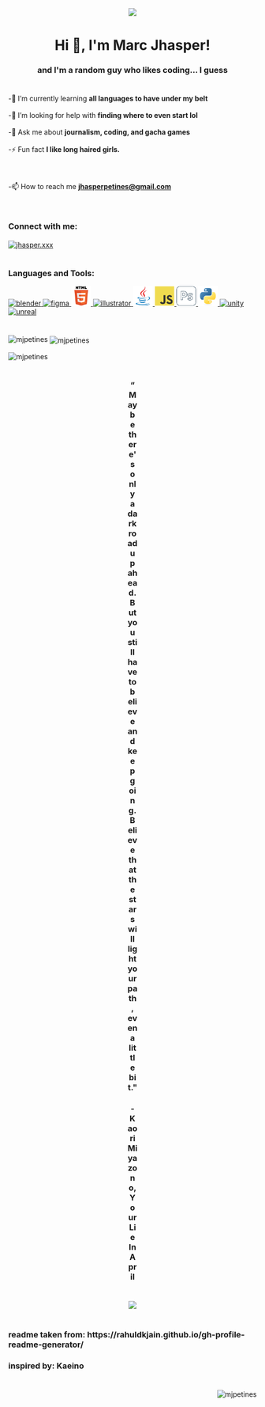<div align="center">
  <img src="https://giffiles.alphacoders.com/152/15269.gif" width="500"/>
</div>

<h1 align="center">Hi 👋, I'm Marc Jhasper!</h1>
<h3 align="center">and I'm a random guy who likes coding... I guess</h3>

<h1 align="center"></h1>

-🌱 I’m currently learning **all languages to have under my belt**<br><br>
-🤝 I’m looking for help with **finding where to even start lol**<br><br>
-💬 Ask me about **journalism, coding, and gacha games**<br><br>
-⚡ Fun fact **I like long haired girls.**<br><br>
<br><br>
-📫 How to reach me **jhasperpetines@gmail.com**<br><br>

<h1 align="center"></h1>

<h3 align="left">Connect with me:</h3>
<p align="left">
<a href="https://fb.com/jhasper.xxx" target="blank"><img align="center" src="https://raw.githubusercontent.com/rahuldkjain/github-profile-readme-generator/master/src/images/icons/Social/facebook.svg" alt="jhasper.xxx" height="30" width="40" /></a>
</p>

<h1 align="center"></h1>

<h3 align="left">Languages and Tools:</h3>
<p align="left"> <a href="https://www.blender.org/" target="_blank" rel="noreferrer"> <img src="https://download.blender.org/branding/community/blender_community_badge_white.svg" alt="blender" width="40" height="40"/> </a> <a href="https://www.figma.com/" target="_blank" rel="noreferrer"> <img src="https://www.vectorlogo.zone/logos/figma/figma-icon.svg" alt="figma" width="40" height="40"/> </a> <a href="https://www.w3.org/html/" target="_blank" rel="noreferrer"> <img src="https://raw.githubusercontent.com/devicons/devicon/master/icons/html5/html5-original-wordmark.svg" alt="html5" width="40" height="40"/> </a> <a href="https://www.adobe.com/in/products/illustrator.html" target="_blank" rel="noreferrer"> <img src="https://www.vectorlogo.zone/logos/adobe_illustrator/adobe_illustrator-icon.svg" alt="illustrator" width="40" height="40"/> </a> <a href="https://www.java.com" target="_blank" rel="noreferrer"> <img src="https://raw.githubusercontent.com/devicons/devicon/master/icons/java/java-original.svg" alt="java" width="40" height="40"/> </a> <a href="https://developer.mozilla.org/en-US/docs/Web/JavaScript" target="_blank" rel="noreferrer"> <img src="https://raw.githubusercontent.com/devicons/devicon/master/icons/javascript/javascript-original.svg" alt="javascript" width="40" height="40"/> </a> <a href="https://www.photoshop.com/en" target="_blank" rel="noreferrer"> <img src="https://raw.githubusercontent.com/devicons/devicon/master/icons/photoshop/photoshop-line.svg" alt="photoshop" width="40" height="40"/> </a> <a href="https://www.python.org" target="_blank" rel="noreferrer"> <img src="https://raw.githubusercontent.com/devicons/devicon/master/icons/python/python-original.svg" alt="python" width="40" height="40"/> </a> <a href="https://unity.com/" target="_blank" rel="noreferrer"> <img src="https://www.vectorlogo.zone/logos/unity3d/unity3d-icon.svg" alt="unity" width="40" height="40"/> </a> <a href="https://unrealengine.com/" target="_blank" rel="noreferrer"> <img src="https://raw.githubusercontent.com/kenangundogan/fontisto/036b7eca71aab1bef8e6a0518f7329f13ed62f6b/icons/svg/brand/unreal-engine.svg" alt="unreal" width="40" height="40"/> </a> </p>

<h1 align="center"></h1>

<p><img align="left" src="https://github-readme-stats.vercel.app/api/top-langs?username=mjpetines&show_icons=true&locale=en&layout=compact" alt="mjpetines" /></p>

<p>&nbsp;<img align="center" src="https://github-readme-stats.vercel.app/api?username=mjpetines&show_icons=true&locale=en" alt="mjpetines" /></p>

<p><img align="center" src="https://github-readme-streak-stats.herokuapp.com/?user=mjpetines&" alt="mjpetines" /></p>

<p></p>

<h1 align="center"></h1>

<div align="center">
  <div style="width: 20px;">
    <h3>“Maybe there's only a dark road up ahead. But you still have to believe and keep going. Believe that the stars will light your path, even a little bit."</h3>
    <h3>- Kaori Miyazono, Your Lie In April</h3>
  </div>
</div>

<h1 align="center"></h1>

<p></p>

<div align="center">
  <img src="https://giffiles.alphacoders.com/139/13992.gif" width="500"/>
</div>

<h1 align="center"></h1>
 <h3>readme taken from: https://rahuldkjain.github.io/gh-profile-readme-generator/ </h3>
 <h3>inspired by: Kaeino</h3>
<h1 align="center"></h1>

<p align="right"> <img src="https://komarev.com/ghpvc/?username=mjpetines&label=Profile%20views&color=0e75b6&style=flat" alt="mjpetines" /> </p>
